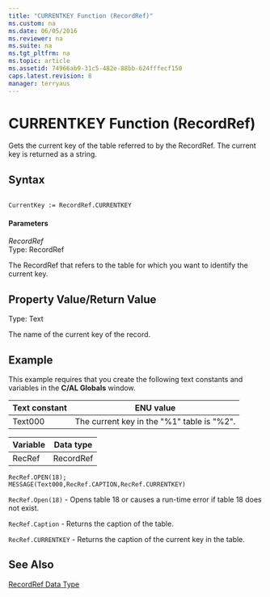 ```yaml
---
title: "CURRENTKEY Function (RecordRef)"
ms.custom: na
ms.date: 06/05/2016
ms.reviewer: na
ms.suite: na
ms.tgt_pltfrm: na
ms.topic: article
ms.assetid: 74966ab9-31c5-482e-88bb-624fffecf150
caps.latest.revision: 8
manager: terryaus
---
```

# CURRENTKEY Function (RecordRef)
Gets the current key of the table referred to by the RecordRef. The current key is returned as a string.  
  
## Syntax  
  
```  
  
CurrentKey := RecordRef.CURRENTKEY  
```  
  
#### Parameters  
 *RecordRef*  
 Type: RecordRef  
  
 The RecordRef that refers to the table for which you want to identify the current key.  
  
## Property Value\/Return Value  
 Type: Text  
  
 The name of the current key of the record.  
  
## Example  
 This example requires that you create the following text constants and variables in the **C\/AL Globals** window.  
  
|Text constant|ENU value|  
|-------------------|---------------|  
|Text000|The current key in the "%1" table is "%2".|  
  
|Variable|Data type|  
|--------------|---------------|  
|RecRef|RecordRef|  
  
```  
RecRef.OPEN(18);  
MESSAGE(Text000,RecRef.CAPTION,RecRef.CURRENTKEY)  
```  
  
 `RecRef.Open(18)` \- Opens table 18 or causes a run\-time error if table 18 does not exist.  
  
 `RecRef.Caption` \- Returns the caption of the table.  
  
 `RecRef.CURRENTKEY` \- Returns the caption of the current key in the table.  
  
## See Also  
 [RecordRef Data Type](RecordRef-Data-Type.md)